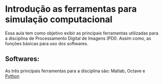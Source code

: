 Introdução as ferramentas para simulação computacional
======

Essa aula tem como objetivo exibir as principais ferramentas utilizadas para a disciplina de Processamento Digital de Imagens (PDI). Assim como, as funções básicas para uso dos softwares.

## Softwares:

As três principais ferramentas para a disciplina são: Matlab,  Octave e [Python](Python/README.md) 









